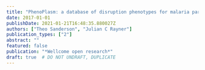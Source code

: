 ```yaml
---
title: "PhenoPlasm: a database of disruption phenotypes for malaria parasite genes"
date: 2017-01-01
publishDate: 2021-01-21T16:48:35.880027Z
authors: ["Theo Sanderson", "Julian C Rayner"]
publication_types: ["2"]
abstract: ""
featured: false
publication: "*Wellcome open research*"
draft: true  # DO NOT UNDRAFT, DUPLICATE
---
```


